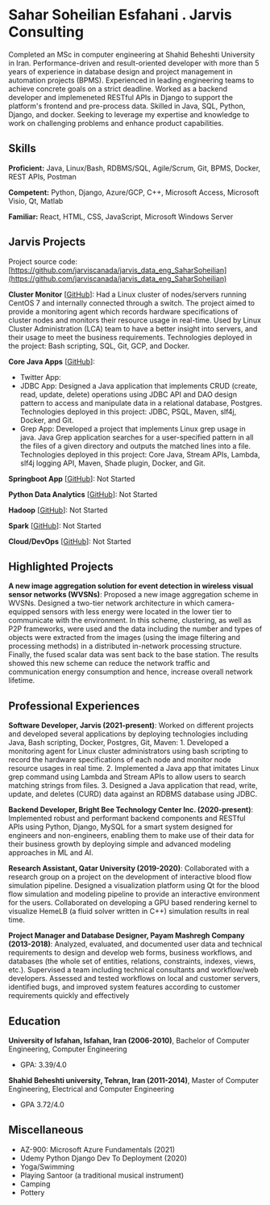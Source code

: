 # Sahar Soheilian Esfahani . Jarvis Consulting

Completed an MSc in computer engineering at Shahid Beheshti University in Iran. Performance-driven and result-oriented developer with more than 5 years of experience in database design and project management in automation projects (BPMS). Experienced in leading engineering teams to achieve concrete goals on a strict deadline. Worked as a backend developer and implemeneted RESTful APIs in Django to support the platform's frontend and pre-process data. Skilled in Java, SQL, Python, Django, and docker. Seeking to leverage my expertise and knowledge to work on challenging problems and enhance product capabilities.

## Skills

**Proficient:** Java, Linux/Bash, RDBMS/SQL, Agile/Scrum, Git, BPMS, Docker, REST APIs, Postman

**Competent:** Python, Django, Azure/GCP, C++, Microsoft Access, Microsoft Visio, Qt, Matlab

**Familiar:** React, HTML, CSS, JavaScript, Microsoft Windows Server

## Jarvis Projects

Project source code: [https://github.com/jarviscanada/jarvis_data_eng_SaharSoheilian](https://github.com/jarviscanada/jarvis_data_eng_SaharSoheilian)


**Cluster Monitor** [[GitHub](https://github.com/jarviscanada/jarvis_data_eng_SaharSoheilian/tree/master/linux_sql)]: Had a Linux cluster of nodes/servers running CentOS 7 and internally connected through a switch. The project aimed to provide a monitoring agent which records hardware specifications of cluster nodes and monitors their resource usage in real-time. Used by Linux Cluster Administration (LCA) team to have a better insight into servers, and their usage to meet the business requirements. Technologies deployed in the project: Bash scripting, SQL, Git, GCP, and Docker.

**Core Java Apps** [[GitHub](https://github.com/jarviscanada/jarvis_data_eng_SaharSoheilian/tree/master/core_java)]:
      
  - Twitter App:
  - JDBC App: Designed a Java application that implements CRUD (create, read, update, delete) operations using JDBC API and DAO design pattern to access and manipulate data in a relational database, Postgres. Technologies deployed in this project: JDBC, PSQL, Maven, slf4j, Docker, and Git.
  - Grep App: Developed a project that implements Linux grep usage in java. Java Grep application searches for a user-specified pattern in all the files of a given directory and outputs the matched lines into a file. Technologies deployed in this project: Core Java, Stream APIs, Lambda, slf4j logging API, Maven, Shade plugin, Docker, and Git.

**Springboot App** [[GitHub](https://github.com/jarviscanada/jarvis_data_eng_SaharSoheilian/tree/master/springboot)]: Not Started

**Python Data Analytics** [[GitHub](https://github.com/jarviscanada/jarvis_data_eng_SaharSoheilian/tree/master/python_data_anlytics)]: Not Started

**Hadoop** [[GitHub](https://github.com/jarviscanada/jarvis_data_eng_SaharSoheilian/tree/master/hadoop)]: Not Started

**Spark** [[GitHub](https://github.com/jarviscanada/jarvis_data_eng_SaharSoheilian/tree/master/spark)]: Not Started

**Cloud/DevOps** [[GitHub](https://github.com/jarviscanada/jarvis_data_eng_SaharSoheilian/tree/master/cloud_devops)]: Not Started


## Highlighted Projects
**A new image aggregation solution for event detection in wireless visual sensor networks (WVSNs)**: Proposed a new image aggregation scheme in WVSNs. Designed a two-tier network architecture in which camera-equipped sensors with less energy were located in the lower tier to communicate with the environment. In this scheme, clustering, as well as P2P frameworks, were used and the data including the number and types of objects were extracted from the images (using the image filtering and processing methods) in a distributed in-network processing structure. Finally, the fused scalar data was sent back to the base station. The results showed this new scheme can reduce the network traffic and communication energy consumption and hence, increase overall network lifetime.


## Professional Experiences

**Software Developer, Jarvis (2021-present)**: Worked on different projects and developed several applications by deploying technologies including Java, Bash scripting, Docker, Postgres, Git, Maven: 1. Developed a monitoring agent for Linux cluster administrators using bash scripting to record the hardware specifications of each node and monitor node resource usages in real time. 2. Implemented a Java app that imitates Linux grep command using Lambda and Stream APIs to allow users to search matching strings from files. 3. Designed a Java application that read, write, update, and deletes (CURD) data against an RDBMS database using JDBC.

**Backend Developer, Bright Bee Technology Center Inc. (2020-present)**: Implemented robust and performant backend components and RESTful APIs using Python, Django, MySQL for a smart system designed for engineers and non-engineers, enabling them to make use of their data for their business growth by deploying simple and advanced modeling approaches in ML and AI.

**Research Assistant, Qatar University (2019-2020)**: Collaborated with a research group on a project on the development of interactive blood flow simulation pipeline. Designed a visualization platform using Qt for the blood flow simulation and modeling pipeline to provide an interactive environment for the users. Collaborated on developing a GPU based rendering kernel to visualize HemeLB (a fluid solver written in C++) simulation results in real time.

**Project Manager and Database Designer, Payam Mashregh Company (2013-2018)**: Analyzed, evaluated, and documented user data and technical requirements to design and develop web forms, business workflows, and databases (the whole set of entities, relations, constraints, indexes, views, etc.). Supervised a team including technical consultants and workflow/web developers. Assessed and tested workflows on local and customer servers, identified bugs, and improved system features according to customer requirements quickly and effectively


## Education
**University of Isfahan, Isfahan, Iran (2006-2010)**, Bachelor of Computer Engineering, Computer Engineering
- GPA: 3.39/4.0

**Shahid Beheshti university, Tehran, Iran (2011-2014)**, Master of Computer Engineering, Electrical and Computer Engineering
- GPA 3.72/4.0


## Miscellaneous
- AZ-900: Microsoft Azure Fundamentals (2021)
- Udemy Python Django Dev To Deployment (2020)
- Yoga/Swimming
- Playing Santoor (a traditional musical instrument)
- Camping
- Pottery